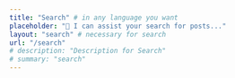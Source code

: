 ```yaml
---
title: "Search" # in any language you want
placeholder: "🤖 I can assist your search for posts..."
layout: "search" # necessary for search
url: "/search"
# description: "Description for Search"
# summary: "search"
---
```

